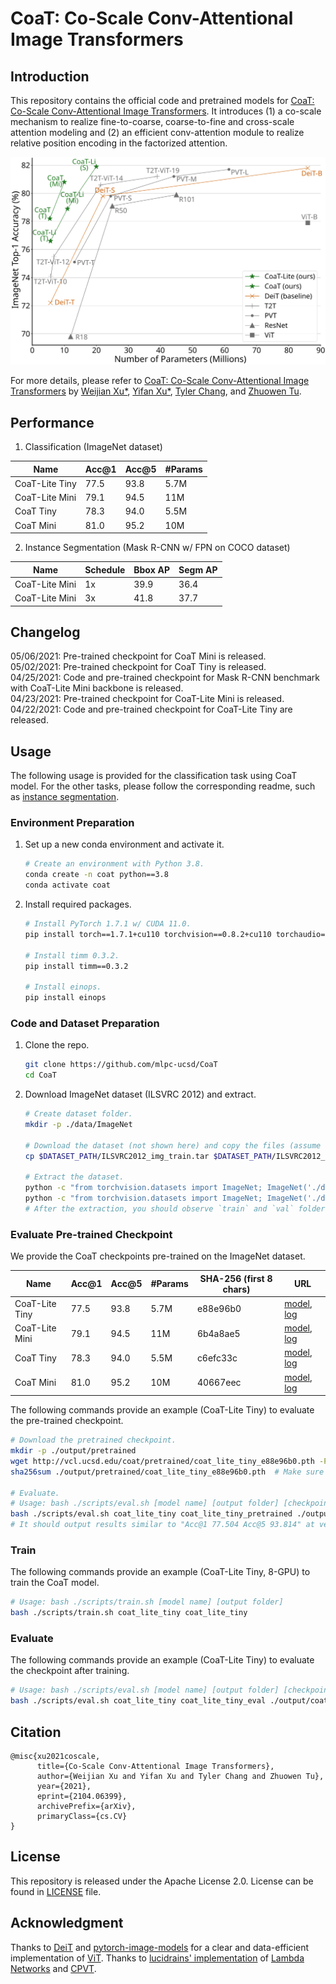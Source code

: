 # CoaT: Co-Scale Conv-Attentional Image Transformers

## Introduction
This repository contains the official code and pretrained models for [CoaT: Co-Scale Conv-Attentional Image Transformers](http://arxiv.org/abs/2104.06399). It introduces (1) a co-scale mechanism to realize fine-to-coarse, coarse-to-fine and cross-scale attention modeling and (2) an efficient conv-attention module to realize relative position encoding in the factorized attention.

<img src="./figures/model-acc.svg" alt="Model Accuracy" width="600" />

For more details, please refer to [CoaT: Co-Scale Conv-Attentional Image Transformers](http://arxiv.org/abs/2104.06399) by [Weijian Xu*](https://weijianxu.com/), [Yifan Xu*](https://yfxu.com/), [Tyler Chang](https://tylerachang.github.io/), and [Zhuowen Tu](https://pages.ucsd.edu/~ztu/).

## Performance
1. Classification (ImageNet dataset)

| Name | Acc@1 | Acc@5 | #Params |
| --- | --- | --- | --- |
| CoaT-Lite Tiny | 77.5 | 93.8 | 5.7M |
| CoaT-Lite Mini | 79.1 | 94.5 | 11M |
| CoaT Tiny | 78.3 | 94.0 | 5.5M |
| CoaT Mini | 81.0 | 95.2 | 10M |

2. Instance Segmentation (Mask R-CNN w/ FPN on COCO dataset)

| Name | Schedule | Bbox AP | Segm AP |
| --- | --- | --- | --- |
| CoaT-Lite Mini | 1x | 39.9 | 36.4 |
| CoaT-Lite Mini | 3x | 41.8 | 37.7 |

## Changelog
05/06/2021: Pre-trained checkpoint for CoaT Mini is released. <br />
05/02/2021: Pre-trained checkpoint for CoaT Tiny is released. <br />
04/25/2021: Code and pre-trained checkpoint for Mask R-CNN benchmark with CoaT-Lite Mini backbone is released. <br />
04/23/2021: Pre-trained checkpoint for CoaT-Lite Mini is released. <br />
04/22/2021: Code and pre-trained checkpoint for CoaT-Lite Tiny are released.

## Usage
The following usage is provided for the classification task using CoaT model. For the other tasks, please follow the corresponding readme, such as [instance segmentation](./tasks/detectron2/README.md).

### Environment Preparation
1. Set up a new conda environment and activate it.
   ```bash
   # Create an environment with Python 3.8.
   conda create -n coat python==3.8
   conda activate coat
   ```

2. Install required packages.
   ```bash
   # Install PyTorch 1.7.1 w/ CUDA 11.0.
   pip install torch==1.7.1+cu110 torchvision==0.8.2+cu110 torchaudio==0.7.2 -f https://download.pytorch.org/whl/torch_stable.html

   # Install timm 0.3.2.
   pip install timm==0.3.2

   # Install einops.
   pip install einops
   ```

### Code and Dataset Preparation
1. Clone the repo.
   ```bash
   git clone https://github.com/mlpc-ucsd/CoaT
   cd CoaT
   ```

2. Download ImageNet dataset (ILSVRC 2012) and extract.
   ```bash
   # Create dataset folder.
   mkdir -p ./data/ImageNet

   # Download the dataset (not shown here) and copy the files (assume the download path is in $DATASET_PATH).
   cp $DATASET_PATH/ILSVRC2012_img_train.tar $DATASET_PATH/ILSVRC2012_img_val.tar $DATASET_PATH/ILSVRC2012_devkit_t12.tar.gz ./data/ImageNet

   # Extract the dataset.
   python -c "from torchvision.datasets import ImageNet; ImageNet('./data/ImageNet', split='train')"
   python -c "from torchvision.datasets import ImageNet; ImageNet('./data/ImageNet', split='val')"
   # After the extraction, you should observe `train` and `val` folders under ./data/ImageNet.
   ```

### Evaluate Pre-trained Checkpoint

We provide the CoaT checkpoints pre-trained on the ImageNet dataset.

| Name | Acc@1 | Acc@5 | #Params | SHA-256 (first 8 chars) | URL |
| --- | --- | --- | --- | --- | --- |
| CoaT-Lite Tiny | 77.5 | 93.8 | 5.7M | e88e96b0 |[model](https://vcl.ucsd.edu/coat/pretrained/coat_lite_tiny_e88e96b0.pth), [log](https://vcl.ucsd.edu/coat/pretrained/coat_lite_tiny_e88e96b0.txt) |
| CoaT-Lite Mini | 79.1 | 94.5 | 11M | 6b4a8ae5 |[model](https://vcl.ucsd.edu/coat/pretrained/coat_lite_mini_6b4a8ae5.pth), [log](https://vcl.ucsd.edu/coat/pretrained/coat_lite_mini_6b4a8ae5.txt) |
| CoaT Tiny | 78.3 | 94.0 | 5.5M | c6efc33c |[model](https://vcl.ucsd.edu/coat/pretrained/coat_tiny_c6efc33c.pth), [log](https://vcl.ucsd.edu/coat/pretrained/coat_tiny_c6efc33c.txt) |
| CoaT Mini | 81.0 | 95.2 | 10M | 40667eec |[model](https://vcl.ucsd.edu/coat/pretrained/coat_mini_40667eec.pth), [log](https://vcl.ucsd.edu/coat/pretrained/coat_mini_40667eec.txt) |

The following commands provide an example (CoaT-Lite Tiny) to evaluate the pre-trained checkpoint.
   ```bash
   # Download the pretrained checkpoint.
   mkdir -p ./output/pretrained
   wget http://vcl.ucsd.edu/coat/pretrained/coat_lite_tiny_e88e96b0.pth -P ./output/pretrained
   sha256sum ./output/pretrained/coat_lite_tiny_e88e96b0.pth  # Make sure it matches the SHA-256 hash (first 8 characters) in the table.

   # Evaluate.
   # Usage: bash ./scripts/eval.sh [model name] [output folder] [checkpoint path]
   bash ./scripts/eval.sh coat_lite_tiny coat_lite_tiny_pretrained ./output/pretrained/coat_lite_tiny_e88e96b0.pth
   # It should output results similar to "Acc@1 77.504 Acc@5 93.814" at very last.
   ```
   
### Train
   The following commands provide an example (CoaT-Lite Tiny, 8-GPU) to train the CoaT model.
   ```bash
   # Usage: bash ./scripts/train.sh [model name] [output folder]
   bash ./scripts/train.sh coat_lite_tiny coat_lite_tiny
   ```

### Evaluate
   The following commands provide an example (CoaT-Lite Tiny) to evaluate the checkpoint after training.
   ```bash
   # Usage: bash ./scripts/eval.sh [model name] [output folder] [checkpoint path]
   bash ./scripts/eval.sh coat_lite_tiny coat_lite_tiny_eval ./output/coat_lite_tiny/checkpoints/checkpoint0299.pth
   ```

## Citation
```
@misc{xu2021coscale,
      title={Co-Scale Conv-Attentional Image Transformers}, 
      author={Weijian Xu and Yifan Xu and Tyler Chang and Zhuowen Tu},
      year={2021},
      eprint={2104.06399},
      archivePrefix={arXiv},
      primaryClass={cs.CV}
}
```

## License
This repository is released under the Apache License 2.0. License can be found in [LICENSE](LICENSE) file.

## Acknowledgment
Thanks to [DeiT](https://github.com/facebookresearch/deit) and [pytorch-image-models](https://github.com/rwightman/pytorch-image-models) for a clear and data-efficient implementation of [ViT](https://openreview.net/forum?id=YicbFdNTTy). Thanks to [lucidrains' implementation](https://github.com/lucidrains/lambda-networks) of [Lambda Networks](https://openreview.net/forum?id=xTJEN-ggl1b) and [CPVT](https://github.com/Meituan-AutoML/CPVT).